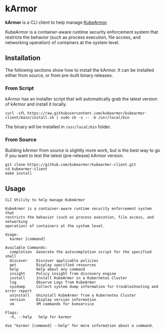 # kArmor

**kArmor** is a CLI client to help manage [KubeArmor](github.com/kubearmor/KubeArmor).

KubeArmor is a container-aware runtime security enforcement system that
restricts the behavior (such as process execution, file access, and networking
operation) of containers at the system level.

## Installation

The following sections show how to install the kArmor. It can be installed either from source, or from pre-built binary releases.

### From Script

kArmor has an installer script that will automatically grab the latest version of kArmor and install it locally.

```
curl -sfL https://raw.githubusercontent.com/kubearmor/kubearmor-client/main/install.sh | sudo sh -s -- -b /usr/local/bin
```

The binary will be installed in `/usr/local/bin` folder.

### From Source 

Building kArmor from source is slightly more work, but is the best way to go if you want to test the latest (pre-release) kArmor version.

```
git clone https://github.com/kubearmor/kubearmor-client.git
cd kubearmor-client
make install
```

## Usage

```
CLI Utility to help manage KubeArmor

KubeArmor is a container-aware runtime security enforcement system that
restricts the behavior (such as process execution, file access, and networking
operation) of containers at the system level.

Usage:
  karmor [command]

Available Commands:
  completion  Generate the autocompletion script for the specified shell
  discover    Discover applicable policies
  get         Display specified resources
  help        Help about any command
  insight     Policy insight from discovery engine
  install     Install KubeArmor in a Kubernetes Cluster
  log         Observe Logs from KubeArmor
  sysdump     Collect system dump information for troubleshooting and error report
  uninstall   Uninstall KubeArmor from a Kubernetes Cluster
  version     Display version information
  vm          VM commands for kvmservice

Flags:
  -h, --help   help for karmor

Use "karmor [command] --help" for more information about a command.
```
